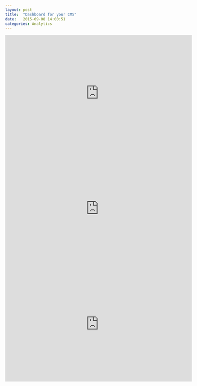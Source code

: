 ```yaml
---
layout: post
title:  "Dashboard for your CMS"
date:   2015-09-08 14:00:51
categories: Analytics	
---
```


<iframe width="600" height="371" seamless frameborder="0" scrolling="no" src="https://docs.google.com/spreadsheets/d/1kg5EAMTZzpWUBr8BFxn15ljpvFQ7nTekIzMkH9OecLQ/pubchart?oid=1705846768&amp;format=interactive"></iframe>
<iframe width="600" height="371" seamless frameborder="0" scrolling="no" src="https://docs.google.com/spreadsheets/d/1kg5EAMTZzpWUBr8BFxn15ljpvFQ7nTekIzMkH9OecLQ/pubchart?oid=267383149&amp;format=interactive"></iframe>
<iframe width="600" height="371" seamless frameborder="0" scrolling="no" src="https://docs.google.com/spreadsheets/d/1kg5EAMTZzpWUBr8BFxn15ljpvFQ7nTekIzMkH9OecLQ/pubchart?oid=1067486767&amp;format=interactive"></iframe>


[jekyll]:      http://jekyllrb.com
[jekyll-gh]:   https://github.com/jekyll/jekyll
[jekyll-help]: https://github.com/jekyll/jekyll-help
